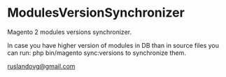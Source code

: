 # ModulesVersionSynchronizer
Magento 2 modules versions synchronizer.

In case you have higher version of modules in DB than in source files you can run: php bin/magento sync:versions to synchronize them.

ruslandovg@gmail.com
